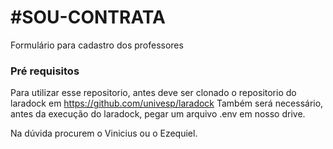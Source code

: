# #SOU-CONTRATA

Formulário para cadastro dos professores 


### Pré requisitos

Para utilizar esse repositorio, antes deve ser clonado o repositorio do laradock em https://github.com/univesp/laradock
Também será necessário, antes da execução do laradock, pegar um arquivo .env em nosso drive.

Na dúvida procurem o Vinicius ou o Ezequiel.
